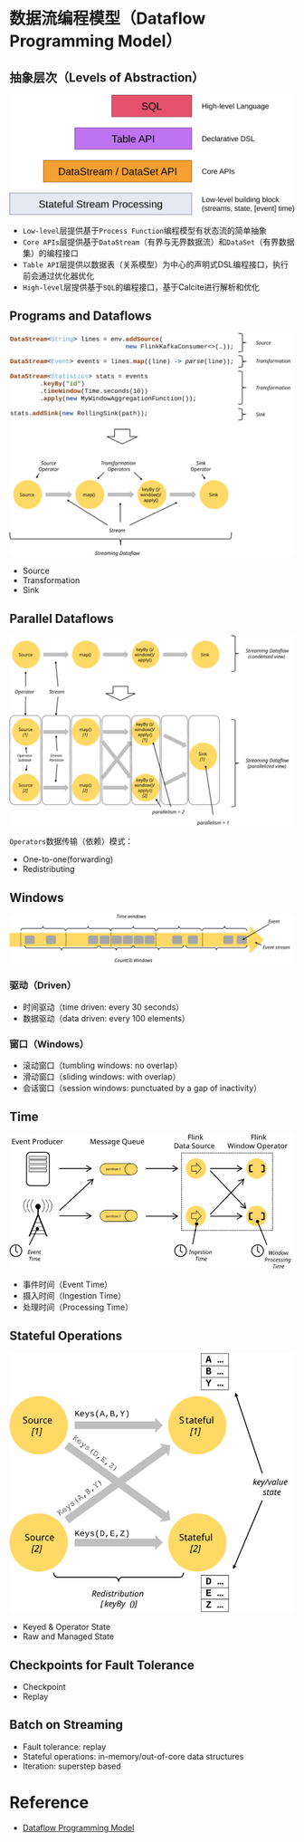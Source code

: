 # 数据流编程模型（Dataflow Programming Model）

## 抽象层次（Levels of Abstraction）

![Levels of Abstraction](../assets/images/concepts/programming-model/levels_of_abstraction.svg)

- `Low-level`层提供基于`Process Function`编程模型有状态流的简单抽象
- `Core APIs`层提供基于`DataStream`（有界与无界数据流）和`DataSet`（有界数据集）的编程接口
- `Table API`层提供以数据表（关系模型）为中心的声明式DSL编程接口，执行前会通过优化器优化
- `High-level`层提供基于`SQL`的编程接口，基于Calcite进行解析和优化

## Programs and Dataflows

![Programs and Dataflows](../assets/images/concepts/programming-model/program_dataflow.svg)

- Source
- Transformation
- Sink

## Parallel Dataflows

![Parallel Dataflows](../assets/images/concepts/programming-model/parallel_dataflow.svg)

`Operators`数据传输（依赖）模式：

- One-to-one(forwarding)
- Redistributing

## Windows

![Windows](../assets/images/concepts/programming-model/windows.svg)

### 驱动（Driven）

- 时间驱动（time driven: every 30 seconds）
- 数据驱动（data driven: every 100 elements）

### 窗口（Windows）

- 滚动窗口（tumbling windows: no overlap）
- 滑动窗口（sliding windows: with overlap）
- 会话窗口（session windows: punctuated by a gap of inactivity）

## Time

![Time](../assets/images/concepts/programming-model/event_ingestion_processing_time.svg)

- 事件时间（Event Time）
- 摄入时间（Ingestion Time）
- 处理时间（Processing Time）

## Stateful Operations

![Stateful Operations](../assets/images/concepts/programming-model/state_partitioning.svg)

- Keyed & Operator State
- Raw and Managed State

## Checkpoints for Fault Tolerance

- Checkpoint
- Replay

## Batch on Streaming

- Fault tolerance: replay
- Stateful operations: in-memory/out-of-core data structures
- Iteration: superstep based

# Reference

- [Dataflow Programming Model](https://ci.apache.org/projects/flink/flink-docs-master/concepts/programming-model.html)